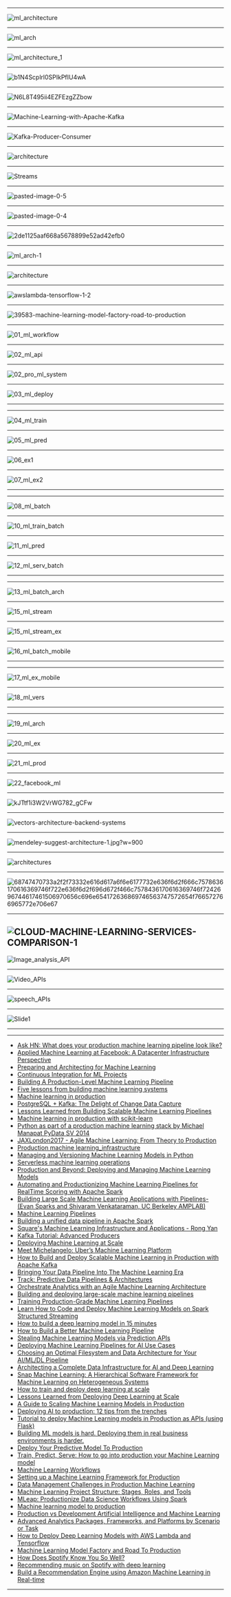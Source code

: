 


-------------

![ml_architecture](https://github.com/gopala-kr/a-week-in-wild-ai/blob/master/10-ai-in-enterprise-services/ml/ml_architecture.JPG)

---------


![ml_arch](https://github.com/gopala-kr/a-week-in-wild-ai/blob/master/10-ai-in-enterprise-services/ml/ml_arch.JPG)

------



![ml_architecture_1](https://github.com/gopala-kr/a-week-in-wild-ai/blob/master/10-ai-in-enterprise-services/ml/ml_architecture_1.JPG)

----------

![b1N4Scplrl0SPIkPfIU4wA](https://cdn-images-1.medium.com/max/880/1*b1N4Scplrl0SPIkPfIU4wA.png)

---------

![N6L8T495ii4EZFEzgZZbow](https://cdn-images-1.medium.com/max/880/1*N6L8T495ii4EZFEzgZZbow.png)

---------

![Machine-Learning-with-Apache-Kafka](https://www.confluent.io/wp-content/uploads/Machine-Learning-with-Apache-Kafka.png)

-----------
![Kafka-Producer-Consumer](https://www.confluent.io/wp-content/uploads/Kafka-Producer-Consumer.png)

-----------

![architecture](https://www.confluent.io/wp-content/uploads/ML-architecture.png)

-----------

![Streams](https://www.confluent.io/wp-content/uploads/Streams-API.png)

-----------

![pasted-image-0-5](https://mesosphere.com/wp-content/uploads/2018/05/pasted-image-0-5.png)

-----------

![pasted-image-0-4](https://mesosphere.com/wp-content/uploads/2018/05/pasted-image-0-4.png)

-----------

![2de1125aaf668a5678899e52ad42efb0](https://dmgpayxepw99m.cloudfront.net/ml-pipelines3_large-2de1125aaf668a5678899e52ad42efb0.png)

-----------

![ml_arch-1](https://github.com/gopala-kr/a-week-in-wild-ai/blob/master/10-ai-in-enterprise-services/ml/ml_arch-1.JPG)

-----------


![architecture](https://cloud.google.com/solutions/images/serverless-architecture.svg)

-----------
![awslambda-tensorflow-1-2](https://d2908q01vomqb2.cloudfront.net/f1f836cb4ea6efb2a0b1b99f41ad8b103eff4b59/2017/12/29/awslambda-tensorflow-1-2.gif)

-----------
![39583-machine-learning-model-factory-road-to-production](https://community.hortonworks.com/storage/attachments/39583-machine-learning-model-factory-road-to-production.png)

-----------
![01_ml_workflow](https://github.com/gopala-kr/a-week-in-wild-ai/blob/master/10-ai-in-enterprise-services/ml/01_ml_workflow.JPG)

-----------
![02_ml_api](https://github.com/gopala-kr/a-week-in-wild-ai/blob/master/10-ai-in-enterprise-services/ml/02_ml_api.JPG)

-----------
![02_pro_ml_system](https://github.com/gopala-kr/a-week-in-wild-ai/blob/master/10-ai-in-enterprise-services/ml/02_pro_ml_system.JPG)

-----------
![03_ml_deploy](https://github.com/gopala-kr/a-week-in-wild-ai/blob/master/10-ai-in-enterprise-services/ml/03_ml_deploy.JPG)

-----------
-----------
![04_ml_train](https://github.com/gopala-kr/a-week-in-wild-ai/blob/master/10-ai-in-enterprise-services/ml/04_ml_train.JPG)

-----------
![05_ml_pred](https://github.com/gopala-kr/a-week-in-wild-ai/blob/master/10-ai-in-enterprise-services/ml/05_ml_pred.JPG)

-----------
![06_ex1](https://github.com/gopala-kr/a-week-in-wild-ai/blob/master/10-ai-in-enterprise-services/ml/06_ex1.JPG)

-----------
![07_ml_ex2](https://github.com/gopala-kr/a-week-in-wild-ai/blob/master/10-ai-in-enterprise-services/ml/07_ml_ex2.JPG)

-----------
-----------
![08_ml_batch](https://github.com/gopala-kr/a-week-in-wild-ai/blob/master/10-ai-in-enterprise-services/ml/08_ml_batch.JPG)

-----------
![10_ml_train_batch](https://github.com/gopala-kr/a-week-in-wild-ai/blob/master/10-ai-in-enterprise-services/ml/10_ml_train_batch.JPG)

-----------
![11_ml_pred](https://github.com/gopala-kr/a-week-in-wild-ai/blob/master/10-ai-in-enterprise-services/ml/11_ml_pred.JPG)

-----------
![12_ml_serv_batch](https://github.com/gopala-kr/a-week-in-wild-ai/blob/master/10-ai-in-enterprise-services/ml/12_ml_serv_batch.JPG)

-----------
-----------
![13_ml_batch_arch](https://github.com/gopala-kr/a-week-in-wild-ai/blob/master/10-ai-in-enterprise-services/ml/13_ml_batch_arch.JPG)

-----------
![15_ml_stream](https://github.com/gopala-kr/a-week-in-wild-ai/blob/master/10-ai-in-enterprise-services/ml/15_ml_stream.JPG)

-----------
![15_ml_stream_ex](https://github.com/gopala-kr/a-week-in-wild-ai/blob/master/10-ai-in-enterprise-services/ml/15_ml_stream_ex.JPG)

-----------
![16_ml_batch_mobile](https://github.com/gopala-kr/a-week-in-wild-ai/blob/master/10-ai-in-enterprise-services/ml/16_ml_batch_mobile.JPG)

-----------

-----------
![17_ml_ex_mobile](https://github.com/gopala-kr/a-week-in-wild-ai/blob/master/10-ai-in-enterprise-services/ml/17_ml_ex_mobile.JPG)

-----------
![18_ml_vers](https://github.com/gopala-kr/a-week-in-wild-ai/blob/master/10-ai-in-enterprise-services/ml/18_ml_vers.JPG)

-----------
-----------
![19_ml_arch](https://github.com/gopala-kr/a-week-in-wild-ai/blob/master/10-ai-in-enterprise-services/ml/19_ml_arch.JPG)

-----------
![20_ml_ex](https://github.com/gopala-kr/a-week-in-wild-ai/blob/master/10-ai-in-enterprise-services/ml/20_ml_ex.JPG)

-----------
![21_ml_prod](https://github.com/gopala-kr/a-week-in-wild-ai/blob/master/10-ai-in-enterprise-services/ml/21_ml_prod.JPG)

-----------
![22_facebook_ml](https://github.com/gopala-kr/a-week-in-wild-ai/blob/master/10-ai-in-enterprise-services/ml/22_facebook_ml.JPG)

--------

![kJTtf1i3W2VrWG782_gCFw](https://cdn-images-1.medium.com/max/880/1*kJTtf1i3W2VrWG782_gCFw.png)

--------

![vectors-architecture-backend-systems](https://spotifylabscom.files.wordpress.com/2016/08/vectors-architecture-backend-systems.png)

-----

![mendeley-suggest-architecture-1.jpg?w=900](https://buildingrecommenders.files.wordpress.com/2016/10/mendeley-suggest-architecture-1.jpg?w=900)

-----

![architectures](https://www.researchgate.net/profile/Sachchidanand_Singh3/publication/282447418/figure/fig2/AS:306991017807873@1450203770758/Reference-Architecture-for-Large-E-commerce-Enterprise-The-reference-architectures-for.png)

------

![68747470733a2f2f73332e616d617a6f6e6177732e636f6d2f666c7578636170616369746f722e636f6d2f696d672f466c7578436170616369746f7242696744617461506970656c696e654172636869746563747572654f766572766965772e706e67](https://camo.githubusercontent.com/bba1fb7e38abbfbc2a765009d85960b5efb27f51/68747470733a2f2f73332e616d617a6f6e6177732e636f6d2f666c7578636170616369746f722e636f6d2f696d672f466c7578436170616369746f7242696744617461506970656c696e654172636869746563747572654f766572766965772e706e67)

-------

![CLOUD-MACHINE-LEARNING-SERVICES-COMPARISON-1](https://www.altexsoft.com/media/2017/03/CLOUD-MACHINE-LEARNING-SERVICES-COMPARISON-1.png)
--------
![Image_analysis_API](https://www.altexsoft.com/media/2017/03/Image_analysis_API.png)

-----------

![Video_APIs](https://www.altexsoft.com/media/2017/03/Video_APIs-1.png)

----

![speech_APIs](https://www.altexsoft.com/media/2017/03/speech_APIs.png)

-------

![Slide1](https://www.ibm.com/blogs/watson/wp-content/uploads/2018/03/Slide1.jpg)

-----------
-----------
- [Ask HN: What does your production machine learning pipeline look like?](https://news.ycombinator.com/item?id=13821217)
- [Applied Machine Learning at Facebook:
A Datacenter Infrastructure Perspective](https://research.fb.com/wp-content/uploads/2017/12/hpca-2018-facebook.pdf)
- [Preparing and Architecting for Machine
Learning
](https://www.gartner.com/binaries/content/assets/events/keywords/catalyst/catus8/preparing_and_architecting_for_machine_learning.pdf)
- [Continuous Integration for ML Projects](https://medium.com/onfido-tech/continuous-integration-for-ml-projects-e11bc1a4d34f)
- [Building A Production-Level Machine Learning Pipeline](https://www.slideshare.net/robertdempsey/building-a-productionlevel-machine-learning-pipeline)
- [Five lessons from building machine learning systems](https://medium.com/@neal_lathia/five-lessons-from-building-machine-learning-systems-d703162846ad)
- [Machine learning in production](https://www.slideshare.net/turi-inc/machine-learning-in-production)
- [PostgreSQL + Kafka: The Delight of Change Data Capture](https://www.slideshare.net/JeffKlukas/postgresql-kafka-the-delight-of-change-data-capture)
- [Lessons Learned from Building Scalable Machine Learning Pipelines](https://techblog.appnexus.com/lessons-learned-from-building-scalable-machine-learning-pipelines-822acb3412ad)
- [Machine learning in production with scikit-learn](https://www.slideshare.net/JeffKlukas/machine-learning-in-production-with-scikitlearn)
- [Python as part of a production machine learning stack by Michael Manapat PyData SV 2014](https://www.slideshare.net/PyData/python-as-part-of-a-production-machine-learning-stack-by-michael-manapat-pydata-sv-2014)
- [JAXLondon2017 - Agile Machine Learning: From Theory to Production](https://www.slideshare.net/robhinds/jaxlondon2017-agile-machine-learning-from-theory-to-production)
- [Production machine learning_infrastructure](https://www.slideshare.net/joshwills/production-machine-learninginfrastructure)
- [Managing and Versioning Machine Learning Models in Python](https://www.slideshare.net/fridiculous/managing-and-versioning-machine-learning-models-in-python)
- [Serverless machine learning operations](https://www.slideshare.net/StepanPushkarev/serverless-machine-learning-operations)
- [Production and Beyond: Deploying and Managing Machine Learning Models](https://www.slideshare.net/turi-inc/model-management?next_slideshow=1)
- [Automating and Productionizing
Machine Learning Pipelines for RealTime
Scoring with Apache Spark](https://pdfs.semanticscholar.org/presentation/d31a/68582454e442a12a94048cdfc8e0eec7c176.pdf)
- [Building Large Scale Machine Learning Applications with Pipelines-(Evan Sparks and Shivaram Venkataraman, UC Berkeley AMPLAB)](https://www.slideshare.net/SparkSummit/evan-sparks)
- [Machine Learning Pipelines](https://www.slideshare.net/jeykottalam/pipelines-ampcamp)
- [Building a unified data pipeline in Apache Spark](https://www.slideshare.net/Hadoop_Summit/building-a-unified-data-pipeline-in-apache-spark)
- [Square's Machine Learning Infrastructure and Applications - Rong Yan](https://www.slideshare.net/g33ktalk/squares-machine-learning-infrastructure-and-applications)
- [Kafka Tutorial: Advanced Producers](https://www.slideshare.net/JeanPaulAzar1/kafka-tutorial-advanced-producers)
- [Deploying Machine Learning at Scale](https://blog.algorithmia.com/deploying-machine-learning-at-scale/)
- [Meet Michelangelo: Uber’s Machine Learning Platform](https://eng.uber.com/michelangelo/)
- [How to Build and Deploy Scalable Machine Learning in Production with Apache Kafka](https://www.confluent.io/blog/build-deploy-scalable-machine-learning-production-apache-kafka/)
- [Bringing Your Data Pipeline Into The Machine Learning Era](https://mesosphere.com/blog/kubecon2018-data-pipeline/)
- [Track: Predictive Data Pipelines & Architectures](https://qcon.ai/qconai2018/track/predictive-data-pipelines-architectures)
- [Orchestrate Analytics with an Agile Machine
Learning Architecture ](https://www.tibco.com/sites/tibco/files/resources/wp-statistica-machine-learning-architecture-final.pdf)
- [Building and deploying large-scale machine learning pipelines](https://www.oreilly.com/ideas/building-and-deploying-large-scale-machine-learning-pipelines)
- [Training Production-Grade Machine Learning Pipelines](http://rohanvarma.me/ML-Production/)
- [Learn How to Code and Deploy Machine Learning Models on Spark Structured Streaming](https://towardsdatascience.com/learn-how-to-code-and-deploy-machine-learning-models-on-structured-streaming-868b4081d242)
- [How to build a deep learning model in 15 minutes](https://tech.instacart.com/how-to-build-a-deep-learning-model-in-15-minutes-a3684c6f71e)
- [How to Build a Better Machine Learning Pipeline](https://www.datanami.com/2018/09/05/how-to-build-a-better-machine-learning-pipeline/)
- [Stealing Machine Learning Models via Prediction APIs](https://arxiv.org/pdf/1609.02943.pdf)
- [Deploying Machine Learning Pipelines for AI Use Cases](https://www.bluedata.com/blog/2018/05/deploying-machine-learning-pipelines-for-ai-use-cases/)
- [Choosing an Optimal Filesystem and Data Architecture for Your AI/ML/DL Pipeline](https://blog.netapp.com/choosing-an-optimal-filesystem-for-your-data-pipeline-for-ai-dl/)
- [Architecting a Complete Data Infrastructure for AI and Deep Learning](https://www.brighttalk.com/webcast/14395/308909)
- [Snap Machine Learning:
A Hierarchical Software Framework for Machine Learning on Heterogeneous Systems](https://www.zurich.ibm.com/images/wibd/poster_anghel_duenner.pdf)
- [How to train and deploy deep learning at scale](https://www.oreilly.com/ideas/how-to-train-and-deploy-deep-learning-at-scale)
- [Lessons Learned from Deploying Deep Learning at Scale](https://blog.algorithmia.com/deploying-deep-learning-cloud-services/)
- [A Guide to Scaling Machine Learning Models in Production](https://hackernoon.com/a-guide-to-scaling-machine-learning-models-in-production-aa8831163846)
- [Deploying AI to production: 12 tips from the trenches](https://sc5.io/posts/deploying-ai-to-production/#gref)
- [Tutorial to deploy Machine Learning models in Production as APIs (using Flask)](https://www.analyticsvidhya.com/blog/2017/09/machine-learning-models-as-apis-using-flask/)
- [Building ML models is hard. Deploying them in real business environments is harder.](http://ocadotechnology.com/blog/building-ml-models-is-hard-deploying-them-in-real-business-environments-is-harder/)
- [Deploy Your Predictive Model To Production](https://machinelearningmastery.com/deploy-machine-learning-model-to-production/)
- [Train, Predict, Serve: How to go into
production your Machine Learning model](https://cdn.oreillystatic.com/en/assets/1/event/266/Train%2C%20predict%2C%20and%20serve_%20How%20to%20put%20your%20machine%20learning%20model%20into%20production%20%20Presentation.pdf)
- [Machine Learning Workflows](https://skymind.ai/wiki/machine-learning-workflow)
- [Setting up a Machine Learning Framework for Production](http://code.hootsuite.com/setting-up-a-machine-learning-framework-for-production/)
- [Data Management Challenges in
Production Machine Learning](https://static.googleusercontent.com/media/research.google.com/en//pubs/archive/46178.pdf)
- [Machine Learning Project Structure: Stages, Roles, and Tools](https://www.altexsoft.com/blog/datascience/machine-learning-project-structure-stages-roles-and-tools/)
- [MLeap: Productionize Data Science Workflows Using Spark](https://www.slideshare.net/JenAman/mleap-productionize-data-science-workflows-using-spark)
- [Machine learning model to production](https://www.slideshare.net/GeorgHeiler/machine-learning-model-to-production)
- [Production vs Development Artificial Intelligence and Machine Learning](https://www.innoarchitech.com/development-vs-or-production-batch-offline-online-automated-artificial-intelligence-ai-machine-learning/?utm_source=innoarchitech&utm_medium=post&utm_content=chapterlink&utm_campaign=blog)
- [Advanced Analytics Packages, Frameworks, and Platforms by Scenario or Task](https://www.innoarchitech.com/packages-frameworks-platforms-by-scenario-task-artificial-intelligence-ai-machine-learning-data-science/?utm_source=innoarchitech&utm_medium=post&utm_content=chapterlink&utm_campaign=blog)
- [How to Deploy Deep Learning Models with AWS Lambda and Tensorflow](https://aws.amazon.com/blogs/machine-learning/how-to-deploy-deep-learning-models-with-aws-lambda-and-tensorflow/)
- [Machine Learning Model Factory and Road To Production](https://community.hortonworks.com/articles/138518/machine-learning-model-factory-and-road-to-product.html)
- [How Does Spotify Know You So Well?](https://medium.com/s/story/spotifys-discover-weekly-how-machine-learning-finds-your-new-music-19a41ab76efe)
- [Recommending music on Spotify with deep learning](http://benanne.github.io/2014/08/05/spotify-cnns.html)
- [Build a Recommendation Engine using Amazon Machine Learning in Real-time](https://www.slideshare.net/AmazonWebServices/build-a-recommendation-engine-using-amazon-machine-learning-in-realtime)

---------------
